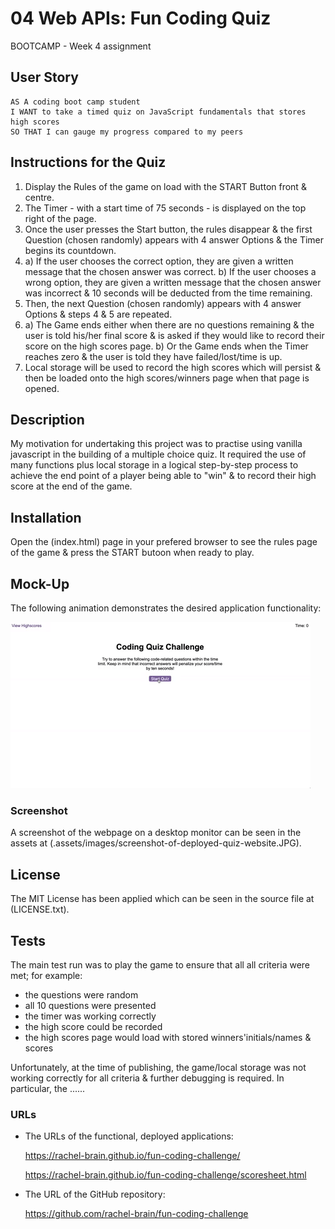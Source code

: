# 04 Web APIs: Fun Coding Quiz
BOOTCAMP - Week 4 assignment


## User Story

```
AS A coding boot camp student
I WANT to take a timed quiz on JavaScript fundamentals that stores high scores
SO THAT I can gauge my progress compared to my peers
```

## Instructions for the Quiz

1. Display the Rules of the game on load with the START Button front & centre.
2. The Timer - with a start time of 75 seconds - is displayed on the top right of the page.
3. Once the user presses the Start button, the rules disappear & the first Question (chosen randomly) appears with 4 answer Options & the Timer begins its countdown.
4. a) If the user chooses the correct option, they are given a written message that the chosen answer was correct.
   b) If the user chooses a wrong option, they are given a written message that the chosen answer was incorrect & 10 seconds will be deducted from the time remaining.
5. Then, the next Question (chosen randomly) appears with 4 answer Options & steps 4 & 5 are repeated.
6. a) The Game ends either when there are no questions remaining & the user is told his/her final score & is asked if they would like to record their score on the high scores page.
   b) Or the Game ends when the Timer reaches zero & the user is told they have failed/lost/time is up.
7. Local storage will be used to record the high scores which will persist & then be loaded onto the high scores/winners page when that page is opened.

## Description
My motivation for undertaking this project was to practise using vanilla javascript in the building of a multiple choice quiz.  It required the use of many functions plus local storage in a logical step-by-step process to achieve the end point of a player being able to "win" & to record their high score at the end of the game.

## Installation
Open the (index.html) page in your prefered browser to see the rules page of the game & press the START butoon when ready to play.

## Mock-Up

The following animation demonstrates the desired application functionality:

![A user clicks through an interactive coding quiz, then enters initials to save the high score before resetting and starting over.](./assets/04-web-apis-homework-demo.gif)

### Screenshot

A screenshot of the webpage on a desktop monitor can be seen in the assets at (.assets/images/screenshot-of-deployed-quiz-website.JPG).

## License
The MIT License has been applied which can be seen in the source file at (LICENSE.txt).

## Tests
The main test run was to play the game to ensure that all all criteria were met; for example:
 * the questions were random
 * all 10 questions were presented
 * the timer was working correctly
 * the high score could be recorded
 * the high scores page would load with stored winners'initials/names & scores
 
 Unfortunately, at the time of publishing, the game/local storage was not working correctly for all criteria & further debugging is required.  In particular, the ......

### URLs

* The URLs of the functional, deployed applications:

   https://rachel-brain.github.io/fun-coding-challenge/

   https://rachel-brain.github.io/fun-coding-challenge/scoresheet.html

* The URL of the GitHub repository:

   https://github.com/rachel-brain/fun-coding-challenge
